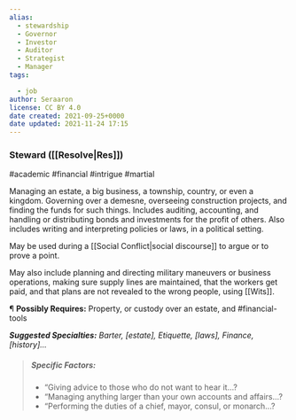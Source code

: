 ```yaml
---
alias:
  - stewardship
  - Governor
  - Investor
  - Auditor
  - Strategist
  - Manager
tags:

  - job
author: Seraaron
license: CC BY 4.0
date created: 2021-09-25+0000
date updated: 2021-11-24 17:15
---
```


### Steward ([[Resolve|Res]])

#academic #financial #intrigue #martial 

Managing an estate, a big business, a township, country, or even a kingdom. Governing over a demesne, overseeing construction projects, and finding the funds for such things. Includes auditing, accounting, and handling or distributing bonds and investments for the profit of others. Also includes writing and interpreting policies or laws, in a political setting.

May be used during a [[Social Conflict|social discourse]] to argue or to prove a point.

May also include planning and directing military maneuvers or business operations, making sure supply lines are maintained, that the workers get paid, and that plans are not revealed to the wrong people, using [[Wits]].

¶ **Possibly Requires:** Property, or custody over an estate, and #financial-tools 

_**Suggested Specialties:** Barter, [estate], Etiquette, [laws], Finance, [history]..._

> ##### Specific Factors:
>
> - “Giving advice to those who do not want to hear it...?
> - “Managing anything larger than your own accounts and affairs...?
> - “Performing the duties of a chief, mayor, consul, or monarch...?

